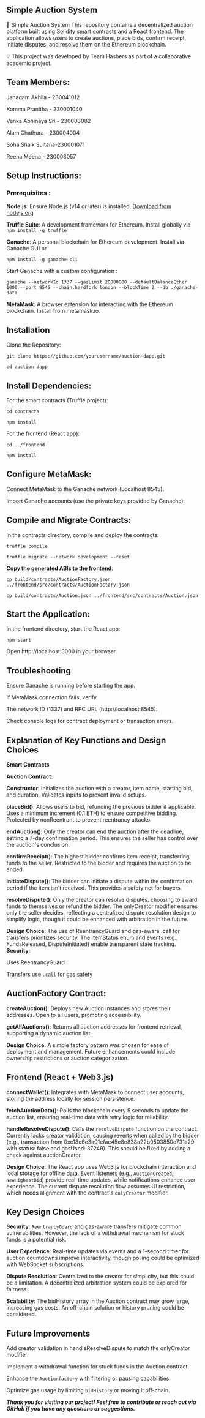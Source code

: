 ## Simple Auction System

🛒 Simple Auction System
This repository contains a decentralized auction platform built using Solidity smart contracts and a React frontend. The application allows users to create auctions, place bids, confirm receipt, initiate disputes, and resolve them on the Ethereum blockchain.

💡 This project was developed by Team Hashers as part of a collaborative academic project.

## Team Members:

Janagam Akhila - 230041012

Komma Pranitha - 230001040

Vanka Abhinaya Sri - 230003082

Alam Chathura - 230004004

Soha Shaik Sultana-230001071

Reena Meena - 230003057

 ## Setup Instructions:

### Prerequisites :

**Node.js**: Ensure Node.js (v14 or later) is installed. [Download from nodejs.org](https://nodejs.org)

**Truffle Suite**: A development framework for Ethereum. Install globally via 
`npm install -g truffle`

**Ganache**: A personal blockchain for Ethereum development. Install via Ganache GUI or 

  `npm install -g ganache-cli`
  
Start Ganache with a custom configuration :

`ganache --networkId 1337 --gasLimit 20000000 --defaultBalanceEther 1000 --port 8545 --chain.hardfork london --blockTime 2 --db ./ganache-data`


**MetaMask**: A browser extension for interacting with the Ethereum blockchain. Install from metamask.io.

##  Installation

Clone the Repository:

`git clone https://github.com/yourusername/auction-dapp.git`

`cd auction-dapp`


 ## Install Dependencies:

For the smart contracts (Truffle project):

`cd contracts`

`npm install`


For the frontend (React app):

`cd ../frontend`

`npm install`




## Configure MetaMask:

Connect MetaMask to the Ganache network (Localhost 8545).

Import Ganache accounts (use the private keys provided by Ganache).


## Compile and Migrate Contracts:

In the contracts directory, compile and deploy the contracts:

`truffle compile`

`truffle migrate --network development --reset`


**Copy the generated ABIs to the frontend**:

`cp build/contracts/AuctionFactory.json ../frontend/src/contracts/AuctionFactory.json`

`cp build/contracts/Auction.json ../frontend/src/contracts/Auction.json`




## Start the Application:

In the frontend directory, start the React app:

`npm start`


Open http://localhost:3000 in your browser.



 ## Troubleshooting

Ensure Ganache is running before starting the app.

If MetaMask connection fails, verify 

The network ID (1337) and RPC URL (http://localhost:8545).

Check console logs for contract deployment or transaction errors.

## Explanation of Key Functions and Design Choices
**Smart Contracts**

**Auction Contract**:

**Constructor**: Initializes the auction with a creator, item name, starting bid, and duration. Validates inputs to prevent invalid setups.

**placeBid()**: Allows users to bid, refunding the previous bidder if applicable. Uses a minimum increment (0.1 ETH) to ensure competitive bidding. Protected by nonReentrant to prevent reentrancy attacks.

**endAuction()**: Only the creator can end the auction after the deadline, setting a 7-day confirmation period. This ensures the seller has control over the auction's conclusion.

**confirmReceipt()**: The highest bidder confirms item receipt, transferring funds to the seller. Restricted to the bidder and requires the auction to be ended.

**initiateDispute()**: The bidder can initiate a dispute within the confirmation period if the item isn’t received. This provides a safety net for buyers.

**resolveDispute()**: Only the creator can resolve disputes, choosing to award funds to themselves or refund the bidder. The onlyCreator modifier ensures only the seller decides, reflecting a centralized dispute resolution design to simplify logic, though it could be enhanced with arbitration in the future.

**Design Choice**: The use of ReentrancyGuard and gas-aware .call for transfers prioritizes security. The ItemStatus enum and events (e.g., FundsReleased, DisputeInitiated) enable transparent state tracking.
**Security**:

Uses ReentrancyGuard

Transfers use `.call` for gas safety

## AuctionFactory Contract:

**createAuction()**: Deploys new Auction instances and stores their addresses. Open to all users, promoting accessibility.

**getAllAuctions()**: Returns all auction addresses for frontend retrieval, supporting a dynamic auction list.

**Design Choice**: A simple factory pattern was chosen for ease of deployment and management. Future enhancements could include ownership restrictions or auction categorization.



## Frontend (React + Web3.js)

**connectWallet()**: Integrates with MetaMask to connect user accounts, storing the address locally for session persistence.

**fetchAuctionData()**: Polls the blockchain every 5 seconds to update the auction list, ensuring real-time data with retry logic for reliability.

**handleResolveDispute()**: Calls the `resolveDispute` function on the contract. Currently lacks creator validation, causing reverts when called by the bidder (e.g., transaction from 0xc18c6e3a01efae45e8e838a22b0503850e731a29 with status: false and gasUsed: 37249). This should be fixed by adding a check against auctionCreator.

**Design Choice**: The React app uses Web3.js for blockchain interaction and local storage for offline data. Event listeners (e.g., `AuctionCreated`, `NewHighestBid`) provide real-time updates, while notifications enhance user experience. The current dispute resolution flow assumes UI restriction, which needs alignment with the contract's `onlyCreator` modifier.

## Key Design Choices

**Security**: `ReentrancyGuard` and gas-aware transfers mitigate common vulnerabilities. However, the lack of a withdrawal mechanism for stuck funds is a potential risk.

**User Experience**: Real-time updates via events and a 1-second timer for auction countdowns improve interactivity, though polling could be optimized with WebSocket subscriptions.

**Dispute Resolution**: Centralized to the creator for simplicity, but this could be a limitation. A decentralized arbitration system could be explored for fairness.

**Scalability**: The bidHistory array in the Auction contract may grow large, increasing gas costs. An off-chain solution or history pruning could be considered.

## Future Improvements

Add creator validation in handleResolveDispute to match the onlyCreator modifier.

Implement a withdrawal function for stuck funds in the Auction contract.

Enhance the `Auctionfactory` with filtering or pausing capabilities.

Optimize gas usage by limiting `bidHistory` or moving it off-chain.

***Thank you for visiting our project! Feel free to contribute or reach out via GitHub if you have any questions or suggestions.***
